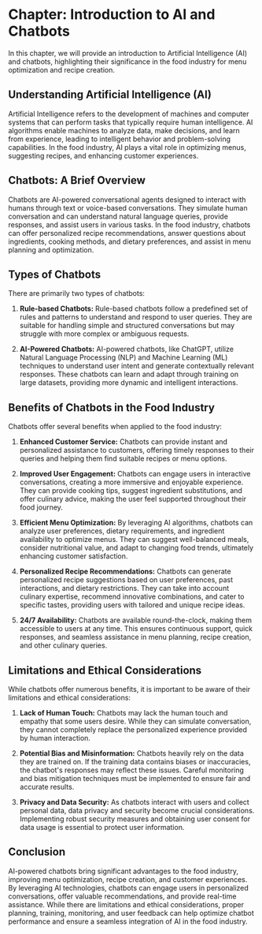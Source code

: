 Chapter: Introduction to AI and Chatbots
========================================

In this chapter, we will provide an introduction to Artificial Intelligence (AI) and chatbots, highlighting their significance in the food industry for menu optimization and recipe creation.

**Understanding Artificial Intelligence (AI)**
----------------------------------------------

Artificial Intelligence refers to the development of machines and computer systems that can perform tasks that typically require human intelligence. AI algorithms enable machines to analyze data, make decisions, and learn from experience, leading to intelligent behavior and problem-solving capabilities. In the food industry, AI plays a vital role in optimizing menus, suggesting recipes, and enhancing customer experiences.

**Chatbots: A Brief Overview**
------------------------------

Chatbots are AI-powered conversational agents designed to interact with humans through text or voice-based conversations. They simulate human conversation and can understand natural language queries, provide responses, and assist users in various tasks. In the food industry, chatbots can offer personalized recipe recommendations, answer questions about ingredients, cooking methods, and dietary preferences, and assist in menu planning and optimization.

**Types of Chatbots**
---------------------

There are primarily two types of chatbots:

1. **Rule-based Chatbots:** Rule-based chatbots follow a predefined set of rules and patterns to understand and respond to user queries. They are suitable for handling simple and structured conversations but may struggle with more complex or ambiguous requests.

2. **AI-Powered Chatbots:** AI-powered chatbots, like ChatGPT, utilize Natural Language Processing (NLP) and Machine Learning (ML) techniques to understand user intent and generate contextually relevant responses. These chatbots can learn and adapt through training on large datasets, providing more dynamic and intelligent interactions.

**Benefits of Chatbots in the Food Industry**
---------------------------------------------

Chatbots offer several benefits when applied to the food industry:

1. **Enhanced Customer Service:** Chatbots can provide instant and personalized assistance to customers, offering timely responses to their queries and helping them find suitable recipes or menu options.

2. **Improved User Engagement:** Chatbots can engage users in interactive conversations, creating a more immersive and enjoyable experience. They can provide cooking tips, suggest ingredient substitutions, and offer culinary advice, making the user feel supported throughout their food journey.

3. **Efficient Menu Optimization:** By leveraging AI algorithms, chatbots can analyze user preferences, dietary requirements, and ingredient availability to optimize menus. They can suggest well-balanced meals, consider nutritional value, and adapt to changing food trends, ultimately enhancing customer satisfaction.

4. **Personalized Recipe Recommendations:** Chatbots can generate personalized recipe suggestions based on user preferences, past interactions, and dietary restrictions. They can take into account culinary expertise, recommend innovative combinations, and cater to specific tastes, providing users with tailored and unique recipe ideas.

5. **24/7 Availability:** Chatbots are available round-the-clock, making them accessible to users at any time. This ensures continuous support, quick responses, and seamless assistance in menu planning, recipe creation, and other culinary queries.

**Limitations and Ethical Considerations**
------------------------------------------

While chatbots offer numerous benefits, it is important to be aware of their limitations and ethical considerations:

1. **Lack of Human Touch:** Chatbots may lack the human touch and empathy that some users desire. While they can simulate conversation, they cannot completely replace the personalized experience provided by human interaction.

2. **Potential Bias and Misinformation:** Chatbots heavily rely on the data they are trained on. If the training data contains biases or inaccuracies, the chatbot's responses may reflect these issues. Careful monitoring and bias mitigation techniques must be implemented to ensure fair and accurate results.

3. **Privacy and Data Security:** As chatbots interact with users and collect personal data, data privacy and security become crucial considerations. Implementing robust security measures and obtaining user consent for data usage is essential to protect user information.

**Conclusion**
--------------

AI-powered chatbots bring significant advantages to the food industry, improving menu optimization, recipe creation, and customer experiences. By leveraging AI technologies, chatbots can engage users in personalized conversations, offer valuable recommendations, and provide real-time assistance. While there are limitations and ethical considerations, proper planning, training, monitoring, and user feedback can help optimize chatbot performance and ensure a seamless integration of AI in the food industry.
